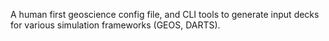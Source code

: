 A human first geoscience config file, and CLI tools to generate input decks for various simulation frameworks (GEOS, DARTS). 
